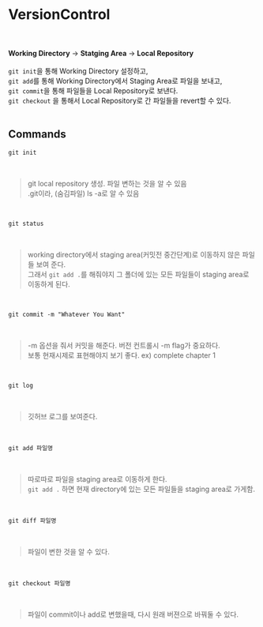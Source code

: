 # VersionControl  
<br></br>
**Working Directory** -> **Statging Area** -> **Local Repository** <br></br>
```git init```을 통해 Working Directory 설정하고,  
```git add```를 통해 Working Directory에서 Staging Area로 파일을 보내고,  
```git commit```을 통해 파일들을 Local Repository로 보낸다.  
```git checkout``` 을 통해서 Local Repository로 간 파일들을 revert할 수 있다. 
<br></br>
## Commands

```
git init
```

<br>

>git local repository 생성. 파일 변하는 것을 알 수 있음  
.git이라, (숨김파일) ls -a로 알 수 있음  

<br>

```
git status
```

<br>

> working directory에서 staging area(커밋전 중간단계)로 이동하지 않은 파일들 보여 준다.  
그래서 ```git add .```를 해줘야지 그 폴더에 있는 모든 파일들이 staging area로 이동하게 된다.

<br>

```
git commit -m "Whatever You Want"
```

<br>

> -m 옵션을 줘서 커밋을 해준다. 버전 컨트롤시 -m flag가 중요하다.  
보통 현재시제로 표현해야지 보기 좋다. ex) complete chapter 1

<br>

```
git log
```

<br>

> 깃허브 로그를 보여준다.

<br>

```git add 파일명```

<br>

> 따로따로 파일을 staging area로 이동하게 한다.   
> ```git add .``` 하면 현재 directory에 있는 모든 파일들을 staging area로 가게함.

<br>

```
git diff 파일명
```

<br>

> 파일이 변한 것을 알 수 있다.

<br>

```git checkout 파일명 ```

<br>

> 파일이 commit이나 add로 변했을때, 다시 원래 버젼으로 바꿔둘 수 있다. 
